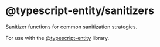 # @typescript-entity/sanitizers

Sanitizer functions for common sanitization strategies.

For use with the [@typescript-entity](https://github.com/apancutt/typescript-entity) library.
